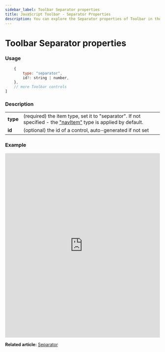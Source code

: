 ```yaml
---
sidebar_label: Toolbar Separator properties
title: JavaScript Toolbar - Separator Properties 
description: You can explore the Separator properties of Toolbar in the documentation of the DHTMLX JavaScript UI library. Browse developer guides and API reference, try out code examples and live demos, and download a free 30-day evaluation version of DHTMLX Suite.
---
```


# Toolbar Separator properties

### Usage

```javascript
	{
		type: "separator",
		id?: string | number,
    },
	// more Toolbar controls
]
```

### Description

<table>
	<tbody>
        <tr>
			<td><b>type</b></td>
			<td>(required) the item type, set it to "separator". If not specified - the <a href="../../navitem">"navItem"</a> type is applied by default.</td>
		</tr>
		<tr>
			<td><b>id</b></td>
			<td>(optional) the id of a control, auto-generated if not set</td>
		</tr>
    </tbody>
</table>

### Example

<iframe src="https://snippet.dhtmlx.com/sguwr3m9?mode=js" frameborder="0" class="snippet_iframe" width="100%" height="600"></iframe>

**Related article:** [Separator](toolbar/separator.md)